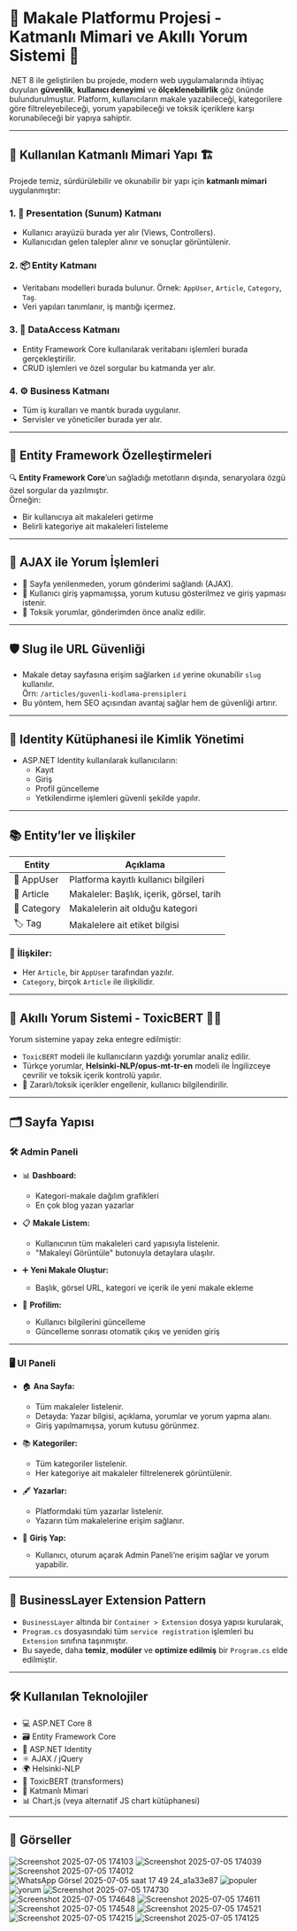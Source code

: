 # 🧠 Makale Platformu Projesi - Katmanlı Mimari ve Akıllı Yorum Sistemi 🚀

.NET 8 ile geliştirilen bu projede, modern web uygulamalarında ihtiyaç duyulan **güvenlik**, **kullanıcı deneyimi** ve **ölçeklenebilirlik** göz önünde bulundurulmuştur. Platform, kullanıcıların makale yazabileceği, kategorilere göre filtreleyebileceği, yorum yapabileceği ve toksik içeriklere karşı korunabileceği bir yapıya sahiptir.

---

## 🧱 Kullanılan Katmanlı Mimari Yapı 🏗️

Projede temiz, sürdürülebilir ve okunabilir bir yapı için **katmanlı mimari** uygulanmıştır:

### 1. 🎨 Presentation (Sunum) Katmanı
- Kullanıcı arayüzü burada yer alır (Views, Controllers).
- Kullanıcıdan gelen talepler alınır ve sonuçlar görüntülenir.

### 2. 📦 Entity Katmanı
- Veritabanı modelleri burada bulunur. Örnek: `AppUser`, `Article`, `Category`, `Tag`.
- Veri yapıları tanımlanır, iş mantığı içermez.

### 3. 💾 DataAccess Katmanı
- Entity Framework Core kullanılarak veritabanı işlemleri burada gerçekleştirilir.
- CRUD işlemleri ve özel sorgular bu katmanda yer alır.

### 4. ⚙️ Business Katmanı
- Tüm iş kuralları ve mantık burada uygulanır.
- Servisler ve yöneticiler burada yer alır.

---

## 🧰 Entity Framework Özelleştirmeleri

🔍 **Entity Framework Core**’un sağladığı metotların dışında, senaryolara özgü özel sorgular da yazılmıştır.  
Örneğin:
- Bir kullanıcıya ait makaleleri getirme
- Belirli kategoriye ait makaleleri listeleme

---

## 💬 AJAX ile Yorum İşlemleri

- 🧠 Sayfa yenilenmeden, yorum gönderimi sağlandı (AJAX).
- 🔐 Kullanıcı giriş yapmamışsa, yorum kutusu gösterilmez ve giriş yapması istenir.
- 🤖 Toksik yorumlar, gönderimden önce analiz edilir.

---

## 🛡️ Slug ile URL Güvenliği

- Makale detay sayfasına erişim sağlarken `id` yerine okunabilir `slug` kullanılır.  
Örn: `/articles/guvenli-kodlama-prensipleri`  
- Bu yöntem, hem SEO açısından avantaj sağlar hem de güvenliği artırır.

---

## 👤 Identity Kütüphanesi ile Kimlik Yönetimi

- ASP.NET Identity kullanılarak kullanıcıların:
  - Kayıt
  - Giriş
  - Profil güncelleme
  - Yetkilendirme işlemleri güvenli şekilde yapılır.

---

## 📚 Entity’ler ve İlişkiler

| Entity   | Açıklama                               |
| -------- | -------------------------------------- |
| 👤 AppUser  | Platforma kayıtlı kullanıcı bilgileri     |
| 📝 Article  | Makaleler: Başlık, içerik, görsel, tarih |
| 📂 Category | Makalelerin ait olduğu kategori          |
| 🏷️ Tag      | Makalelere ait etiket bilgisi           |

### 🔗 İlişkiler:
- Her `Article`, bir `AppUser` tarafından yazılır.
- `Category`, birçok `Article` ile ilişkilidir.

---

## 🤖 Akıllı Yorum Sistemi - ToxicBERT 💬❌

Yorum sistemine yapay zeka entegre edilmiştir:

- `ToxicBERT` modeli ile kullanıcıların yazdığı yorumlar analiz edilir.
- Türkçe yorumlar, **Helsinki-NLP/opus-mt-tr-en** modeli ile İngilizceye çevrilir ve toksik içerik kontrolü yapılır.
- 🚫 Zararlı/toksik içerikler engellenir, kullanıcı bilgilendirilir.

---

## 🗂️ Sayfa Yapısı

### 🛠️ Admin Paneli

- 📊 **Dashboard:**
  - Kategori-makale dağılım grafikleri
  - En çok blog yazan yazarlar

- 📋 **Makale Listem:**
  - Kullanıcının tüm makaleleri card yapısıyla listelenir.
  - "Makaleyi Görüntüle" butonuyla detaylara ulaşılır.

- ➕ **Yeni Makale Oluştur:**
  - Başlık, görsel URL, kategori ve içerik ile yeni makale ekleme

- 👤 **Profilim:**
  - Kullanıcı bilgilerini güncelleme
  - Güncelleme sonrası otomatik çıkış ve yeniden giriş

---

### 🖥️ UI Paneli

- 🏠 **Ana Sayfa:**
  - Tüm makaleler listelenir.
  - Detayda: Yazar bilgisi, açıklama, yorumlar ve yorum yapma alanı.
  - Giriş yapılmamışsa, yorum kutusu görünmez.

- 📚 **Kategoriler:**
  - Tüm kategoriler listelenir.
  - Her kategoriye ait makaleler filtrelenerek görüntülenir.

- 🖋️ **Yazarlar:**
  - Platformdaki tüm yazarlar listelenir.
  - Yazarın tüm makalelerine erişim sağlanır.

- 🔐 **Giriş Yap:**
  - Kullanıcı, oturum açarak Admin Paneli’ne erişim sağlar ve yorum yapabilir.

---

## 🧩 BusinessLayer Extension Pattern

- `BusinessLayer` altında bir `Container > Extension` dosya yapısı kurularak,
- `Program.cs` dosyasındaki tüm `service registration` işlemleri bu `Extension` sınıfına taşınmıştır.
- Bu sayede, daha **temiz**, **modüler** ve **optimize edilmiş** bir `Program.cs` elde edilmiştir.

---

## 🛠️ Kullanılan Teknolojiler

- 💻 ASP.NET Core 8
- 🗃️ Entity Framework Core
- 🔐 ASP.NET Identity
- ⚛️ AJAX / jQuery
- 🌍 Helsinki-NLP
- 🤖 ToxicBERT (transformers)
- 🧠 Katmanlı Mimari
- 📊 Chart.js (veya alternatif JS chart kütüphanesi)

---
## 📸 Görseller

![Screenshot 2025-07-05 174103](https://github.com/user-attachments/assets/bd364437-ec56-4e56-9527-8b6758f9f01d)
![Screenshot 2025-07-05 174039](https://github.com/user-attachments/assets/08b6ada6-d912-4c1d-9f45-0eecae87d926)
![Screenshot 2025-07-05 174012](https://github.com/user-attachments/assets/9baa6ccb-6631-402b-8a4c-f1ae4a6dccd9)
![WhatsApp Görsel 2025-07-05 saat 17 49 24_a1a33e87](https://github.com/user-attachments/assets/be12b8c7-6d6b-493d-8f3b-f87cffc579dc)
![populer](https://github.com/user-attachments/assets/3178f654-9a3b-410e-9a9a-9ed5ed0839ec)
![yorum](https://github.com/user-attachments/assets/2c5ad23c-df2c-4d96-a451-c5464e22d7a0)
![Screenshot 2025-07-05 174730](https://github.com/user-attachments/assets/a7c35a03-f99e-4395-92e3-9cf3813d23da)
![Screenshot 2025-07-05 174648](https://github.com/user-attachments/assets/46a45ee4-a5e8-46df-aa6e-381bf0a0dd90)
![Screenshot 2025-07-05 174611](https://github.com/user-attachments/assets/611d640a-9905-4be6-bcc1-76d6af546f79)
![Screenshot 2025-07-05 174548](https://github.com/user-attachments/assets/54ff168b-35ad-4384-bcfd-7075f027214f)
![Screenshot 2025-07-05 174521](https://github.com/user-attachments/assets/190b9088-38c9-4660-8ecc-c5c4d94e5077)
![Screenshot 2025-07-05 174215](https://github.com/user-attachments/assets/3f6f1964-3ece-4f2a-b8ad-cffc3d7abe9d)
![Screenshot 2025-07-05 174125](https://github.com/user-attachments/assets/87dcb982-1c23-49a4-9f4e-6546db290fc3)
